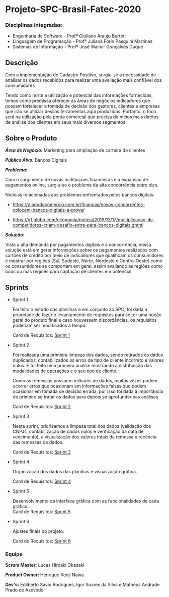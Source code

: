 # Projeto-SPC-Brasil-Fatec-2020

**<H3>Disciplinas integradas: </H3>** 
<ul>
  <li>Engenharia de Software - Profº Giuliano Araujo Bertoti</li>
  <li>Linguagem de Programação - Profª Juliana Forin Pasquini Martinez</li>
  <li>Sistemas de Informação - Profº José Walmir Gonçalves Duque</li>
</ul>

**<H2>Descrição</H2>**

Com a implementação do Cadastro Positivo, surgiu-se a necessidade de analisar os dados recebidos para realizar uma avaliação mais confiável dos consumidores. 

Tendo como norte a utilização e potencial das informações fornecidas, temos como premissa oferecer às áreas de negócios indicadores que possam fortalecer a tomada de decisão dos gestores, clientes e empresas que irão se utilizar dessas ferramentas aqui produzidas. Portanto, o foco será na utilização pela ponta comercial que precisa de meios mais diretos de análise dos clientes em seus mais diversos segmentos. 

**<H2>Sobre o Produto</H2>**

**_Área de Negócio:_** Marketing para ampliação de carteira de clientes

**_Público Alvo:_** Bancos Digitais

**_Problema:_** 

Com o surgimento de novas instituições financeiras e a expansão de pagamentos online, surgiu-se o problema da alta concorrência entre eles.

Notícias relacionadas aos problemas enfrentados pelos bancos digitais:

* https://diariodocomercio.com.br/financas/novos-concorrentes-colocam-bancos-digitais-a-prova/

* https://g1.globo.com/economia/noticia/2019/12/17/multiplicacao-de-competidores-criam-desafio-extra-para-bancos-digitais.ghtml

**_Solução:_**

Vista a alta demanda por pagamentos digitais e a concorrência, nossa solução está em gerar informações sobre os pagamentos realizados com cartões de crédito por meio de indicadores que qualificam os consumidores e mostrar por regiões (Sul, Sudeste, Norte, Nordeste e Centro-Oeste) como os consumidores se comportam em geral, assim avaliando as regiões como boas ou más regiões para captação de clientes em potencial.

**<H2>Sprints</H2>**

<ul>
  <li>Sprint 1
   
   Foi feito o estudo das planilhas e em conjunto ao SPC, foi dada a prioridade de fazer o levantamento de requisitos para se ter uma noção geral do produto final e caso houvessem discordâncias, os requisitos poderiam ser modificados a tempo.
   
   Card de Requisitos: [Sprint 1](https://github.com/HenriqueNawa/Projeto-SPC-Brasil-Fatec-2020/tree/master/Cards%20de%20requisitos/Sprint%201)
  
  <li>Sprint 2
  
  Foi realizada uma primeira limpeza dos dados, sendo retirados os dados duplicados, contabilizados os erros de tipo de cliente incorreto e valores nulos. E foi feito uma primeira análise mostrando a distribuição das modalidades de operações e o seu tipo de cliente. 
  
  Como as remessas possuem milhares de dados, muitas vezes podem ocorrer erros que ocasionam em informações falsas que podem ocasionar em tomada de decisão errada, por isso foi dada a importância de primeiro se tratar os dados para depois se aprofundar nas análises.
  
  Card de Requisitos: [Sprint 2](https://github.com/HenriqueNawa/Projeto-SPC-Brasil-Fatec-2020/tree/master/Cards%20de%20requisitos/Sprint%202)
  
  <li>Sprint 3
  
  Nesta sprint, priorizamos a limpeza total dos dados (validação dos CNPJs, contabilização de dados nulos e verificação da data de vencimento), a visualização dos valores totais da remessa e recência das remessas de dados.
  
   Card de Requisitos: [Sprint 3](https://github.com/HenriqueNawa/Projeto-SPC-Brasil-Fatec-2020/tree/master/Cards%20de%20requisitos/Sprint%203)
  
  <li>Sprint 4
  
  Organização dos dados das planihas e visualização gráfica.
  
  Card de Requisitos: [Sprint 4](https://github.com/HenriqueNawa/Projeto-SPC-Brasil-Fatec-2020/tree/master/Cards%20de%20requisitos/Sprint%204)
  
  <li>Sprint 5
  
  Desenvolvimento da interface gráfica com as funcionalidades de cada gráfico.  
  Card de Requisitos: [Sprint 5](https://github.com/HenriqueNawa/Projeto-SPC-Brasil-Fatec-2020/tree/master/Cards%20de%20requisitos/Sprint%205)
  
  <li>Sprint 6
  
  Ajustes finais do projeto.
  
  Card de Requisitos: [Sprint 6](https://github.com/HenriqueNawa/Projeto-SPC-Brasil-Fatec-2020/tree/master/Cards%20de%20requisitos/Sprint%206)
  
</ul>


**<H3>Equipe</H3>**

**Scrum Master:** Lucas Hiroaki Okazaki

**Product Owner:** Henrique Kenji Nawa

**Dev's:** Edilberto Savio Rodrigues, Igor Soares da Silva e Matheus Andrade Prado de Azevedo


